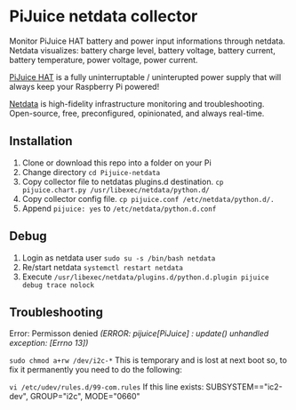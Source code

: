 # PiJuice netdata collector
Monitor PiJuice HAT battery and power input informations through netdata. Netdata visualizes: battery charge level, battery voltage, battery current, battery temperature, power voltage, power current.

[PiJuice HAT](https://github.com/PiSupply/PiJuice) is a fully uninterruptable / uninterupted power supply that will always keep your Raspberry Pi powered!

[Netdata](https://github.com/netdata/netdata) is high-fidelity infrastructure monitoring and troubleshooting.
Open-source, free, preconfigured, opinionated, and always real-time.

## Installation
1. Clone or download this repo into a folder on your Pi
2. Change directory `cd Pijuice-netdata`
3. Copy collector file to netdatas plugins.d destination. `cp pijuice.chart.py /usr/libexec/netdata/python.d/`
4. Copy collector config file. `cp pijuice.conf /etc/netdata/python.d/.`
5. Append `pijuice: yes` to `/etc/netdata/python.d.conf`

## Debug
1. Login as netdata user `sudo su -s /bin/bash netdata`
2. Re/start netdata `systemctl restart netdata`
3. Execute `/usr/libexec/netdata/plugins.d/python.d.plugin pijuice debug trace nolock`

## Troubleshooting
Error: Permisson denied *(ERROR: pijuice[PiJuice] : update() unhandled exception: [Errno 13])*

`sudo chmod a+rw /dev/i2c-*` This is temporary and is lost at next boot so, to fix it permanently you need to do the following:

`vi /etc/udev/rules.d/99-com.rules` If this line exists: SUBSYSTEM=="ic2-dev", GROUP="i2c", MODE="0660"


